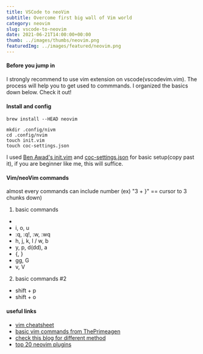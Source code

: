 ```yaml
---
title: VSCode to neoVim
subtitle: Overcome first big wall of Vim world
category: neovim
slug: vscode-to-neovim
date: 2021-06-21T14:00:00+00:00
thumb: ../images/thumbs/neovim.png
featuredImg: ../images/featured/neovim.png
---
```


#### Before you jump in

I strongly recommend to use vim extension on vscode(vscodevim.vim). The process will help you to get used to commmands. I organized the basics down below. Check it out!

#### Install and config

```shell
brew install --HEAD neovim
```

```shell
mkdir .config/nivm
cd .config/nvim
touch init.vim
touch coc-settings.json
```

I used [Ben Awad's init.vim](https://gist.github.com/benawad/b768f5a5bbd92c8baabd363b7e79786f) and [coc-settings.json](https://gist.github.com/benawad/e187dd887f256a6a002905ec7f22ad76) for basic setup(copy past it), if you are beginner like me, this will suffice. 



#### Vim/neoVim commands

almost every commands can include number (ex) "3 + }" == cursor to 3 chunks down)

1. basic commands
  * <esc>
  * i, o, u
  * :q, :q!, :w, :wq
  * h, j, k, l / w, b
  * y, p, d(dd), a
  * {, }
  * gg, G
  * v, V
2. basic commands #2
  * shift + p
  * shift + o


#### useful links

- [vim cheatsheet](https://vim.rtorr.com/)
- [basic vim commands from ThePrimeagen](https://www.youtube.com/watch?v=H3o4l4GVLW0)
- [check this blog for different method](https://medium.com/life-at-moka/step-up-your-game-with-neovim-62ba814166d7)
- [top 20 neovim plugins](https://breuer.dev/blog/top-neovim-plugins)
  
  
